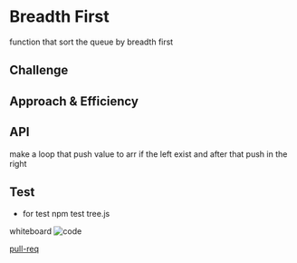 #  Breadth First
function that sort the queue by breadth first
## Challenge
## Approach & Efficiency
## API
<!-- Embedded whiteboard image -->
make a loop that push value to arr if the left exist and after that push in the right 
## Test 
* for test  npm test tree.js

whiteboard
![code](../code17e.png)

[pull-req](https://github.com/ayoubkandah/data-structures-and-algorithms/pull/32)
